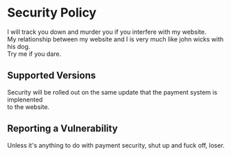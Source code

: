<h1> Security Policy </h1>

I will track you down and murder you if you interfere with my website. <br> 
My relationship between my website and I is very much like john wicks with his dog. <br>
Try me if you dare.

<h2> Supported Versions </h2>

Security will be rolled out on the same update that the payment system is implenented <br>
to the website.


<h2> Reporting a Vulnerability </h2>

Unless it's anything to do with payment security, shut up and fuck off, loser. 
